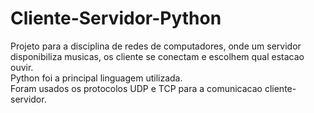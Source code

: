 # Cliente-Servidor-Python
Projeto para a disciplina de redes de computadores, onde um servidor disponibiliza musicas, os cliente se conectam e escolhem qual estacao ouvir.  
Python foi a principal linguagem utilizada.  
Foram usados os protocolos UDP e TCP para a comunicacao cliente-servidor.  
